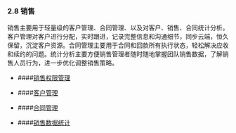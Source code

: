 ### 2.8 销售

销售主要用于轻量级的客户管理、合同管理、以及对客户、销售、合同统计分析。客户管理对客户进行分配，实时跟进，记录完整信息和沟通细节，同步云端，恒久保留，沉淀客户资源。合同管理主要用于合同和回款所有执行状态，轻松解决应收和续约的问题。统计分析主要方便销售管理者随时随地掌握团队销售数据，了解销售人员行为，进一步优化调整销售策略。

* ####[销售权限管理](/guide/yong-hu-shou-ce/xiao-shou/xiao-shou-quan-xian-guan-li.md)

* ####[客户管理](/ru-men-zhi-nan/ke-hu-guan-li.md)

* ####[合同管理](/ru-men-zhi-nan/ke-hu-guan-li/he-tong-guan-li.md)

* ####[销售数据统计](/guide/yong-hu-shou-ce/xiao-shou/xiao-shou-shu-ju-tong-ji.md)

